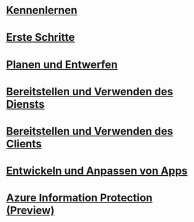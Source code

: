 # [Kennenlernen](/information-protection/understand-explore/what-is-azure-information-protection)
# [Erste Schritte](/information-protection/get-started/requirements-azure-rms)
# [Planen und Entwerfen](/information-protection/plan-design/deployment-roadmap)
# [Bereitstellen und Verwenden des Diensts](/information-protection/deploy-use/activate-service)
# [Bereitstellen und Verwenden des Clients](/information-protection/rms-client/use-client)
# [Entwickeln und Anpassen von Apps](/information-protection/develop/developers-guide)
# [Azure Information Protection (Preview)](/information-protection/understand-explore/what-is-azure-information-protection)


<!--HONumber=Sep16_HO4-->



